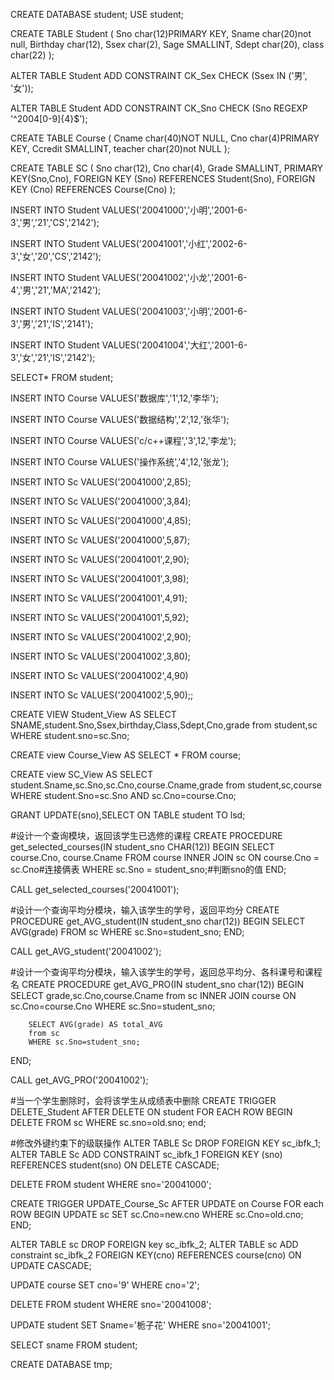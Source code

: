 CREATE DATABASE student;
USE student;

CREATE TABLE Student
(
 Sno char(12)PRIMARY KEY,
 Sname char(20)not null,
 Birthday char(12),
 Ssex char(2),
 Sage SMALLINT,
 Sdept char(20),
 class char(22)
);

ALTER TABLE Student
ADD CONSTRAINT CK_Sex CHECK (Ssex IN ('男', '女'));

ALTER TABLE Student
ADD CONSTRAINT CK_Sno CHECK (Sno REGEXP '^2004[0-9]{4}$');

CREATE TABLE Course
(
 Cname char(40)NOT NULL,
 Cno char(4)PRIMARY KEY,
 Ccredit SMALLINT,
 teacher char(20)not NULL
);

CREATE TABLE SC
(
 Sno char(12),
 Cno char(4),
 Grade SMALLINT,
 PRIMARY KEY(Sno,Cno),
 FOREIGN KEY (Sno) REFERENCES Student(Sno), 
 FOREIGN KEY (Cno) REFERENCES Course(Cno)
);

INSERT 
INTO Student
VALUES('20041000','小明','2001-6-3','男','21','CS','2142');

INSERT 
INTO Student
VALUES('20041001','小红','2002-6-3','女','20','CS','2142');

INSERT 
INTO Student
VALUES('20041002','小龙','2001-6-4','男','21','MA','2142');

INSERT 
INTO Student
VALUES('20041003','小明','2001-6-3','男','21','IS','2141');

INSERT 
INTO Student
VALUES('20041004','大红','2001-6-3','女','21','IS','2142');

SELECT*
FROM student;

INSERT
INTO Course
VALUES('数据库','1',12,'李华');

INSERT
INTO Course
VALUES('数据结构','2',12,'张华');

INSERT
INTO Course
VALUES('c/c++课程','3',12,'李龙');

INSERT
INTO Course
VALUES('操作系统','4',12,'张龙');


INSERT INTO Sc
VALUES('20041000',2,85);

INSERT INTO Sc
VALUES('20041000',3,84);

INSERT INTO Sc
VALUES('20041000',4,85);

INSERT INTO Sc
VALUES('20041000',5,87);


INSERT INTO Sc
VALUES('20041001',2,90);

INSERT INTO Sc
VALUES('20041001',3,98);

INSERT INTO Sc
VALUES('20041001',4,91);

INSERT INTO Sc
VALUES('20041001',5,92);

INSERT INTO Sc
VALUES('20041002',2,90);

INSERT INTO Sc
VALUES('20041002',3,80);

INSERT INTO Sc
VALUES('20041002',4,90)

INSERT INTO Sc
VALUES('20041002',5,90);;

CREATE VIEW Student_View
AS
SELECT SNAME,student.Sno,Ssex,birthday,Class,Sdept,Cno,grade
from student,sc
WHERE student.sno=sc.Sno;

CREATE view Course_View
AS
SELECT *
FROM course;

CREATE view SC_View
AS
SELECT student.Sname,sc.Sno,sc.Cno,course.Cname,grade
from student,sc,course
WHERE student.Sno=sc.Sno AND sc.Cno=course.Cno;

GRANT UPDATE(sno),SELECT
ON TABLE student
TO lsd;

#设计一个查询模块，返回该学生已选修的课程
CREATE PROCEDURE get_selected_courses(IN student_sno CHAR(12))
BEGIN
    SELECT course.Cno, course.Cname
    FROM course
    INNER JOIN sc ON course.Cno = sc.Cno#连接俩表
 WHERE sc.Sno = student_sno;#判断sno的值
END;

CALL get_selected_courses('20041001');

#设计一个查询平均分模块，输入该学生的学号，返回平均分
CREATE PROCEDURE get_AVG_student(IN student_sno char(12))
BEGIN 
		SELECT AVG(grade)
		FROM sc
		WHERE sc.Sno=student_sno;
END;

CALL get_AVG_student('20041002');

#设计一个查询平均分模块，输入该学生的学号，返回总平均分、各科课号和课程名
CREATE PROCEDURE get_AVG_PRO(IN student_sno char(12))
BEGIN
		SELECT grade,sc.Cno,course.Cname
		from sc
		INNER JOIN course ON sc.Cno=course.Cno
		WHERE sc.Sno=student_sno;
		
		SELECT AVG(grade) AS total_AVG
		from sc
		WHERE sc.Sno=student_sno;
END;

CALL get_AVG_PRO('20041002');

#当一个学生删除时，会将该学生从成绩表中删除
CREATE TRIGGER DELETE_Student
AFTER DELETE ON student
FOR EACH ROW
BEGIN 
	DELETE
	FROM sc
	WHERE sc.sno=old.sno;
end;

#修改外键约束下的级联操作
ALTER TABLE Sc DROP FOREIGN KEY sc_ibfk_1;
ALTER TABLE Sc ADD CONSTRAINT sc_ibfk_1 FOREIGN KEY (sno) REFERENCES student(sno) ON DELETE CASCADE;

DELETE
FROM student
WHERE sno='20041000';

CREATE TRIGGER UPDATE_Course_Sc
AFTER UPDATE on Course
FOR each ROW
BEGIN
	UPDATE sc
	SET sc.Cno=new.cno
	WHERE sc.Cno=old.cno;
END;

ALTER TABLE sc DROP FOREIGN key sc_ibfk_2;
ALTER TABLE sc ADD constraint sc_ibfk_2 FOREIGN KEY(cno) REFERENCES course(cno) ON UPDATE CASCADE;

UPDATE course
SET cno='9'
WHERE cno='2';

DELETE 
FROM student 
WHERE sno='20041008';

UPDATE student
SET Sname='栀子花'
WHERE sno='20041001';

SELECT sname
FROM student;

CREATE DATABASE tmp;